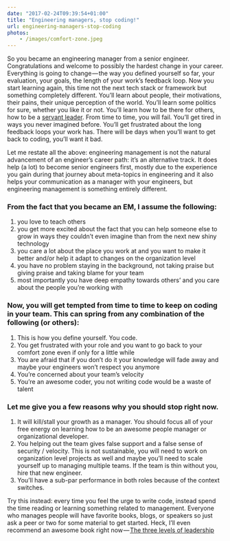 ```yaml
---
date: "2017-02-24T09:39:54+01:00"
title: "Engineering managers, stop coding!"
url: engineering-managers-stop-coding
photos:
    - /images/comfort-zone.jpeg
---
```



So you became an engineering manager from a senior engineer. Congratulations and welcome to possibly the hardest change in your career. Everything is going to change — the way you defined yourself so far, your evaluation, your goals, the length of your work’s feedback loop. Now you start learning again, this time not the next tech stack or framework but something completely different. You’ll learn about people, their motivations, their pains, their unique perception of the world. You’ll learn some politics for sure, whether you like it or not. You’ll learn how to be there for others, how to be a [servant leader](https://en.wikipedia.org/wiki/Servant_leadership). From time to time, you will fail. You’ll get tired in ways you never imagined before. You’ll get frustrated about the long feedback loops your work has. There will be days when you’ll want to get back to coding, you’ll want it bad.


Let me restate all the above: engineering management is not the natural advancement of an engineer’s career path: it’s an alternative track. It does help (a lot) to become senior engineers first, mostly due to the experience you gain during that journey about meta-topics in engineering and it also helps your communication as a manager with your engineers, but engineering management is something entirely different.

### From the fact that you became an EM, I assume the following:

1. you love to teach others
2. you get more excited about the fact that you can help someone else to grow in ways they couldn’t even imagine than from the next new shiny technology
3. you care a lot about the place you work at and you want to make it better and/or help it adapt to changes on the organization level
4. you have no problem staying in the background, not taking praise but giving praise and taking blame for your team
5. most importantly you have deep empathy towards others’ and you care about the people you’re working with

### Now, you will get tempted from time to time to keep on coding in your team. This can spring from any combination of the following (or others):

1. This is how you define yourself. You code.
2. You get frustrated with your role and you want to go back to your comfort zone even if only for a little while
3. You are afraid that if you don’t do it your knowledge will fade away and maybe your engineers won’t respect you anymore
4. You’re concerned about your team’s velocity
5. You’re an awesome coder, you not writing code would be a waste of talent

### Let me give you a few reasons why you should stop right now.

1. It will kill/stall your growth as a manager. You should focus all of your free energy on learning how to be an awesome people manager or organizational developer.
2. You helping out the team gives false support and a false sense of security / velocity. This is not sustainable, you will need to work on organization level projects as well and maybe you’ll need to scale yourself up to managing multiple teams. If the team is thin without you, hire that new engineer.
3. You’ll have a sub-par performance in both roles because of the context switches.

Try this instead: every time you feel the urge to write code, instead spend the time reading or learning something related to management. Everyone who manages people will have favorite books, blogs, or speakers so just ask a peer or two for some material to get started. Heck, I’ll even recommend an awesome book right now — [The three levels of leadership](http://www.three-levels-of-leadership.com)